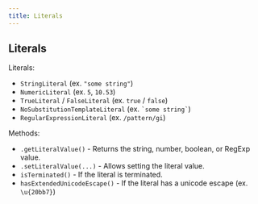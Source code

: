 ```yaml
---
title: Literals
---
```


## Literals

Literals:

- `StringLiteral` (ex. `"some string"`)
- `NumericLiteral` (ex. `5`, `10.53`)
- `TrueLiteral` / `FalseLiteral` (ex. `true` / `false`)
- `NoSubstitutionTemplateLiteral` (ex. `` `some string` ``)
- `RegularExpressionLiteral` (ex. `/pattern/gi`)

Methods:

- `.getLiteralValue()` - Returns the string, number, boolean, or RegExp value.
- `.setLiteralValue(...)` - Allows setting the literal value.
- `isTerminated()` - If the literal is terminated.
- `hasExtendedUnicodeEscape()` - If the literal has a unicode escape (ex. `\u{20bb7}`)
